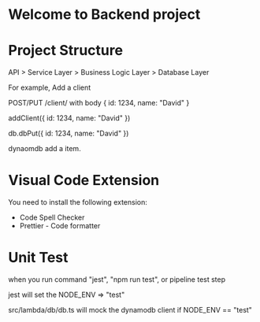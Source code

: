 # Welcome to Backend project

# Project Structure

API > Service Layer > Business Logic Layer > Database Layer

For example, Add a client

POST/PUT /client/ with body { id: 1234, name: "David" }

addClient({ id: 1234, name: "David" })

db.dbPut({ id: 1234, name: "David" })

dynaomdb add a item.

# Visual Code Extension

You need to install the following extension:

- Code Spell Checker
- Prettier - Code formatter

# Unit Test

when you run command "jest", "npm run test", or pipeline test step

jest will set the NODE_ENV => "test"

src/lambda/db/db.ts will mock the dynamodb client if NODE_ENV == "test"

